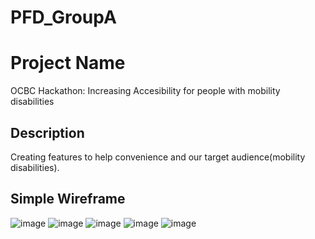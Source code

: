 # PFD_GroupA
# Project Name
OCBC Hackathon: Increasing Accesibility for people with mobility disabilities

## Description
Creating features to help convenience and our target audience(mobility disabilities).

## Simple Wireframe
![image](https://github.com/ErvinW/PFD_GroupA/assets/115938171/7c565135-32b5-43b6-8568-d76c79584cb1)
![image](https://github.com/ErvinW/PFD_GroupA/assets/115938171/2fbe96ff-ecd1-42e5-a92d-05e2b9bd9781)
![image](https://github.com/ErvinW/PFD_GroupA/assets/115938171/03e42cd9-40a1-475d-8034-0d9c9f3a891b)
![image](https://github.com/ErvinW/PFD_GroupA/assets/115938171/fae76d5e-fbf2-435b-9924-48dddf039c4f)
![image](https://github.com/ErvinW/PFD_GroupA/assets/115938171/ac09b849-0ba7-4326-9235-f08c59b95614)

